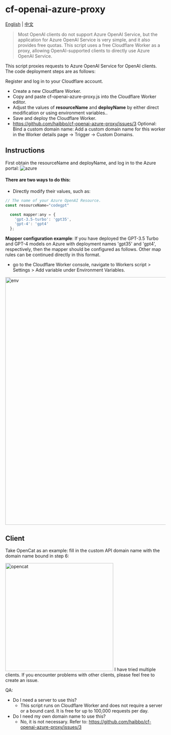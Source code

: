 # cf-openai-azure-proxy

<a href="./README_en.md">English</a> |
<a href="./README.md">中文</a>

> Most OpenAI clients do not support Azure OpenAI Service, but the application for Azure OpenAI Service is very simple, and it also provides free quotas. This script uses a free Cloudflare Worker as a proxy, allowing OpenAI-supported clients to directly use Azure OpenAI Service.

This script proxies requests to Azure OpenAI Service for OpenAI clients. The code deployment steps are as follows:

Register and log in to your Cloudflare account.
- Create a new Cloudflare Worker.
- Copy and paste cf-openai-azure-proxy.js into the Cloudflare Worker editor.
- Adjust the values of **resourceName** and **deployName** by either direct modification or using environment variables..
- Save and deploy the Cloudflare Worker.
- https://github.com/haibbo/cf-openai-azure-proxy/issues/3 Optional: Bind a custom domain name: Add a custom domain name for this worker in the Worker details page -> Trigger -> Custom Domains.

## Instructions
First obtain the resourceName and deployName, and log in to the Azure portal:
![azure](https://user-images.githubusercontent.com/1295315/229705215-e0556c99-957f-4d98-99a6-1c51254110b9.png)

#### There are two ways to do this:
- Directly modify their values, such as:
```js
// The name of your Azure OpenAI Resource.
const resourceName="codegpt"

  const mapper:any = {
    'gpt-3.5-turbo': 'gpt35',
    'gpt-4': 'gpt4' 
  };
```
**Mapper configuration example**: If you have deployed the GPT-3.5 Turbo and GPT-4 models on Azure with deployment names 'gpt35' and 'gpt4', respectively, then the mapper should be configured as follows.
Other map rules can be continued directly in this format.


- go to the Cloudflare Worker console, navigate to Workers script > Settings > Add variable under Environment Variables.
<img width="777" src="https://user-images.githubusercontent.com/1295315/232183839-b4baa414-76d4-4ccd-8d27-440edfab1404.png" alt="env" />

## Client
Take OpenCat as an example: fill in the custom API domain name with the domain name bound in step 6:

<img width="339" src="https://user-images.githubusercontent.com/1295315/229820705-ab2ad1d1-8795-4670-97b4-16a0f9fdebba.png" alt="opencat" />
I have tried multiple clients. If you encounter problems with other clients, please feel free to create an issue.

QA:

- Do I need a server to use this?
  - This script runs on Cloudflare Worker and does not require a server or a bound card. It is free for up to 100,000 requests per day.
- Do I need my own domain name to use this?
  - No, it is not necessary. Refer to: https://github.com/haibbo/cf-openai-azure-proxy/issues/3
